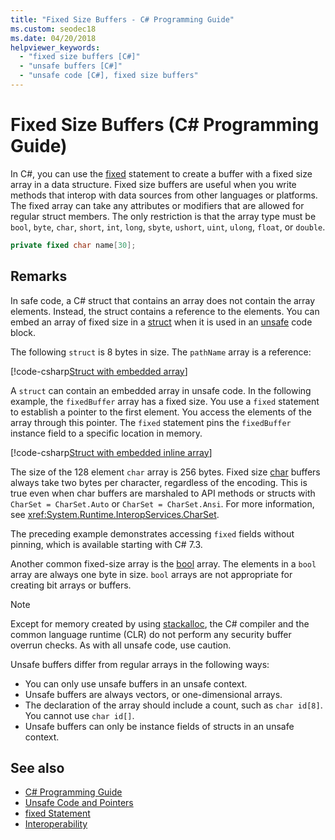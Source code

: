 ```yaml
---
title: "Fixed Size Buffers - C# Programming Guide"
ms.custom: seodec18
ms.date: 04/20/2018
helpviewer_keywords: 
  - "fixed size buffers [C#]"
  - "unsafe buffers [C#]"
  - "unsafe code [C#], fixed size buffers"
---
```

# Fixed Size Buffers (C# Programming Guide)

In C#, you can use the [fixed](../../language-reference/keywords/fixed-statement.md) statement to create a buffer with a fixed size array in a data structure. Fixed size buffers are useful when you write methods that interop with data sources from other languages or platforms. The fixed array can take any attributes or modifiers that are allowed for regular struct members. The only restriction is that the array type must be `bool`, `byte`, `char`, `short`, `int`, `long`, `sbyte`, `ushort`, `uint`, `ulong`, `float`, or `double`.

```csharp
private fixed char name[30];
```

## Remarks

In safe code, a C# struct that contains an array does not contain the array elements. Instead, the struct contains a reference to the elements. You can embed an array of fixed size in a [struct](../../language-reference/keywords/struct.md) when it is used in an [unsafe](../../language-reference/keywords/unsafe.md) code block.

The following `struct` is 8 bytes in size. The `pathName` array is a reference:

[!code-csharp[Struct with embedded array](../../../../samples/snippets/csharp/keywords/FixedKeywordExamples.cs#6)]

A `struct` can contain an embedded array in unsafe code. In the following example, the `fixedBuffer` array has a fixed size. You use a `fixed` statement to establish a pointer to the first element. You access the elements of the array through this pointer. The `fixed` statement pins the `fixedBuffer` instance field to a specific location in memory.

[!code-csharp[Struct with embedded inline array](../../../../samples/snippets/csharp/keywords/FixedKeywordExamples.cs#7)]

The size of the 128 element `char` array is 256 bytes. Fixed size [char](../../language-reference/keywords/char.md) buffers always take two bytes per character, regardless of the encoding. This is true even when char buffers are marshaled to API methods or structs with `CharSet = CharSet.Auto` or `CharSet = CharSet.Ansi`. For more information, see <xref:System.Runtime.InteropServices.CharSet>.

The  preceding example demonstrates accessing `fixed` fields without pinning, which is available starting with C# 7.3.

Another common fixed-size array is the [bool](../../language-reference/keywords/bool.md) array. The elements in a `bool` array are always one byte in size. `bool` arrays are not appropriate for creating bit arrays or buffers.

> [!NOTE]
> Except for memory created by using [stackalloc](../../language-reference/keywords/stackalloc.md), the C# compiler and the common language runtime (CLR) do not perform any security buffer overrun checks. As with all unsafe code, use caution.

Unsafe buffers differ from regular arrays in the following ways:

- You can only use unsafe buffers in an unsafe context.
- Unsafe buffers are always vectors, or one-dimensional arrays.
- The declaration of the array should include a count, such as `char id[8]`. You cannot use `char id[]`.
- Unsafe buffers can only be instance fields of structs in an unsafe context.

## See also

- [C# Programming Guide](../index.md)  
- [Unsafe Code and Pointers](index.md)  
- [fixed Statement](../../language-reference/keywords/fixed-statement.md)  
- [Interoperability](../interop/index.md)
